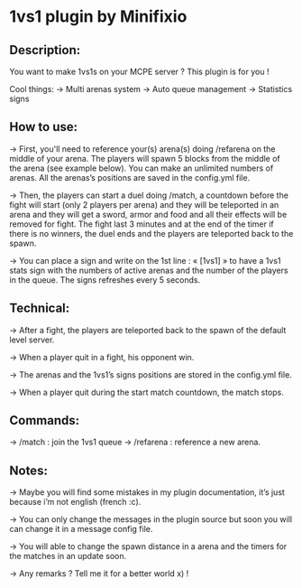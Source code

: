 # 1vs1 plugin by Minifixio

## Description:
You want to make 1vs1s on your MCPE server ? This plugin is for you !

Cool things:
-> Multi arenas system
-> Auto queue management
-> Statistics signs


## How to use:
-> First, you'll need to reference your(s) arena(s) doing /refarena on the middle of your arena. The players will spawn 5 blocks from the middle of the arena (see example below). You can make an unlimited numbers of arenas. All the arenas’s positions are saved in the config.yml file.

-> Then, the players can start a duel doing /match, a countdown before the fight will start (only 2 players per arena) and they will be teleported in an arena and they will get a sword, armor and food and all their effects will be removed for fight. The fight last 3 minutes and at the end of the timer if there is no winners, the duel ends and the players are teleported back to the spawn.

-> You can place a sign and write on the 1st line : « [1vs1] » to have a 1vs1 stats sign with the numbers of active arenas and the number of the players in the queue. The signs refreshes every 5 seconds.

## Technical:
-> After a fight, the players are teleported back to the spawn of the default level server.

-> When a player quit in a fight, his opponent win.

-> The arenas and the 1vs1’s signs positions are stored in the config.yml file.

-> When a player quit during the start match countdown, the match stops.


## Commands:
-> /match : join the 1vs1 queue
-> /refarena : reference a new arena.


## Notes:
-> Maybe you will find some mistakes in my plugin documentation, it’s just because i’m not english (french :c).

-> You can only change the messages in the plugin source but soon you will can change it in a message config file.

-> You will able to change the spawn distance in a arena and the timers for the matches in an update soon.

-> Any remarks ? Tell me it for a better world x) !
